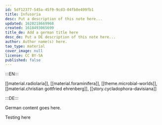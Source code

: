 ```yaml
---
id: 5df12377-545a-45f9-9cd3-04fb8e499fb1
title: Infusoria
desc: Put a description of this note here...
updated: 1620218669968
created: 1618493065699
title_de: Add a german title here
desc_de: Put a DE description of this note here...
author: Author name(s) here.
tao_type: material
cover_image: null
license: CC BY-SA
published: false
---
```


:::EN:::

[[material.radiolaria]], [[material.foraminifera]], [[theme.microbial-worlds]], [[material.christian gottfried ehrenberg]], [[story.cycladophora-davisiana]]

:::DE:::

German content goes here.

Testing here
